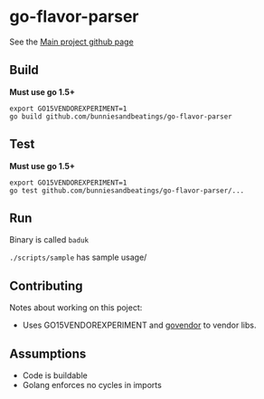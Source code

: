 # go-flavor-parser

See the [Main project github page](https://github.com/bunniesandbeatings/go-flavor)

## Build

**Must use go 1.5+**

```
export GO15VENDOREXPERIMENT=1
go build github.com/bunniesandbeatings/go-flavor-parser

```

## Test

**Must use go 1.5+**

```
export GO15VENDOREXPERIMENT=1
go test github.com/bunniesandbeatings/go-flavor-parser/...
```

## Run

Binary is called `baduk`

`./scripts/sample` has  sample usage/

## Contributing

Notes about working on this poject:
  * Uses GO15VENDOREXPERIMENT and [govendor](https://github.com/kardianos/govendor) to vendor libs.

## Assumptions

  * Code is buildable
  * Golang enforces no cycles in imports
